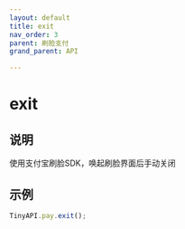 ```yaml
---
layout: default
title: exit
nav_order: 3
parent: 刷脸支付
grand_parent: API

---
```


# exit
## 说明
使用支付宝刷脸SDK，唤起刷脸界面后手动关闭

## 示例
```javascript
TinyAPI.pay.exit();
```

